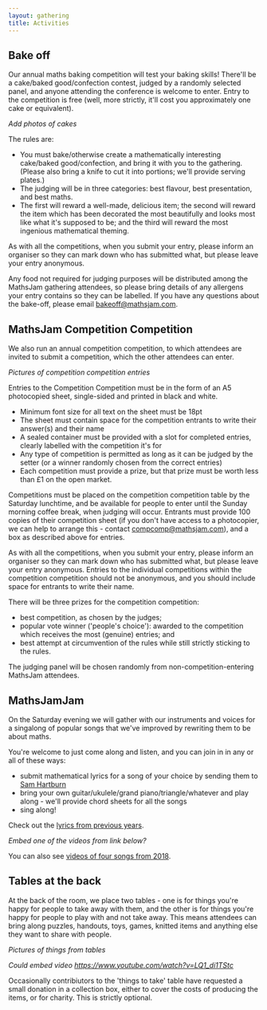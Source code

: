 ```yaml
---
layout: gathering
title: Activities
---
```

## Bake off
Our annual maths baking competition will test your baking skills! There'll be a cake/baked good/confection contest, judged by a randomly selected panel, and anyone attending the conference is welcome to enter. Entry to the competition is free (well, more strictly, it'll cost you approximately one cake or equivalent).

*Add photos of cakes*

The rules are:

- You must bake/otherwise create a mathematically interesting cake/baked good/confection, and bring it with you to the gathering. (Please also bring a knife to cut it into portions; we'll provide serving plates.)
- The judging will be in three categories: best flavour, best presentation, and best maths.
- The first will reward a well-made, delicious item; the second will reward the item which has been decorated the most beautifully and looks most like what it's supposed to be; and the third will reward the most ingenious mathematical theming.

As with all the competitions, when you submit your entry, please inform an organiser so they can mark down who has submitted what, but please leave your entry anonymous.

Any food not required for judging purposes will be distributed among the MathsJam gathering attendees, so please bring details of any allergens your entry contains so they can be labelled. If you have any questions about the bake-off, please email [bakeoff@mathsjam.com](mailto:katie@mathsjam.com).

## MathsJam Competition Competition
We also run an annual competition competition, to which attendees are invited to submit a competition, which the other attendees can enter.

*Pictures of competition competition entries*

Entries to the Competition Competition must be in the form of an A5 photocopied sheet, single-sided and printed in black and white.

- Minimum font size for all text on the sheet must be 18pt
- The sheet must contain space for the competition entrants to write their answer(s) and their name
- A sealed container must be provided with a slot for completed entries, clearly labelled with the competition it's for
- Any type of competition is permitted as long as it can be judged by the setter (or a winner randomly chosen from the correct entries)
- Each competition must provide a prize, but that prize must be worth less than £1 on the open market.

Competitions must be placed on the competition competition table by the Saturday lunchtime, and be available for people to enter until the Sunday morning coffee break, when judging will occur. Entrants must provide 100 copies of their competition sheet (if you don't have access to a photocopier, we can help to arrange this - contact [compcomp@mathsjam.com](mailto:compcomp@mathsjam.com)), and a box as described above for entries.

As with all the competitions, when you submit your entry, please inform an organiser so they can mark down who has submitted what, but please leave your entry anonymous. Entries to the individual competitions within the competition competition should not be anonymous, and you should include space for entrants to write their name.

There will be three prizes for the competition competition:

- best competition, as chosen by the judges;
- popular vote winner ('people's choice'): awarded to the competition which receives the most (genuine) entries; and
- best attempt at circumvention of the rules while still strictly sticking to the rules.

The judging panel will be chosen randomly from non-competition-entering MathsJam attendees.

## MathsJamJam
On the Saturday evening we will gather with our instruments and voices for a singalong of popular songs that we've improved by rewriting them to be about maths.

You're welcome to just come along and listen, and you can join in in any or all of these ways:

- submit mathematical lyrics for a song of your choice by sending them to [Sam Hartburn](mailto:sam@samhartburn.co.uk)
- bring your own guitar/ukulele/grand piano/triangle/whatever and play along - we'll provide chord sheets for all the songs
- sing along!

Check out the [lyrics from previous years](https://drive.google.com/file/d/11WAOPrPDRhW_ecBByvCqT1GaW13JQ0gj/view?usp=drive_link).

*Embed one of the videos from link below?*

You can also see [videos of four songs from 2018](https://www.youtube.com/playlist?list=PLRddDv4mCcEXrN_cgWEaiVwtKmyHyfNMn).

## Tables at the back
At the back of the room, we place two tables - one is for things you're happy for people to take away with them, and the other is for things you're happy for people to play with and not take away. This means attendees can bring along puzzles, handouts, toys, games, knitted items and anything else they want to share with people.

*Pictures of things from tables*

*Could embed video https://www.youtube.com/watch?v=LQ1_di1TStc*

Occasionally contribiutors to the 'things to take' table have requested a small donation in a collection box, either to cover the costs of producing the items, or for charity. This is strictly optional.
